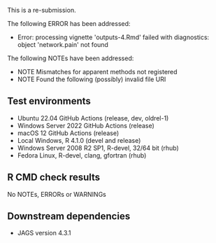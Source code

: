 This is a re-submission. 

The following ERROR has been addressed:

* Error: processing vignette 'outputs-4.Rmd' failed with diagnostics:
  object 'network.pain' not found
  
The following NOTEs have been addressed:

* NOTE Mismatches for apparent methods not registered
* NOTE Found the following (possibly) invalid file URI


## Test environments

* Ubuntu 22.04 GitHub Actions (release, dev, oldrel-1)
* Windows Server 2022 GitHub Actions (release)
* macOS 12 GitHub Actions (release)
* Local Windows, R 4.1.0 (devel and release)
* Windows Server 2008 R2 SP1, R-devel, 32/64 bit (rhub)
* Fedora Linux, R-devel, clang, gfortran (rhub)


## R CMD check results

No NOTEs, ERRORs or WARNINGs


## Downstream dependencies

* JAGS version 4.3.1
